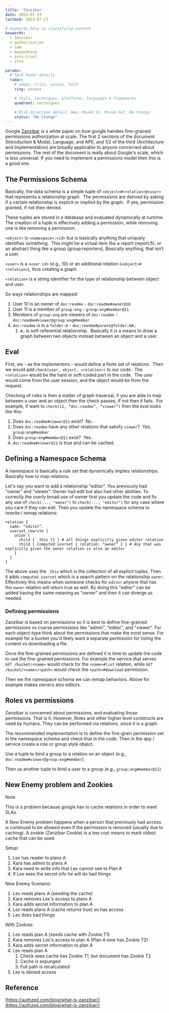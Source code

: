 ```yaml
---
title: 'Zanzibar'
date: 2023-07-23
lastmod: 2023-07-23

# Keywords help in classifying content
keywords:
  - Zanzibar
  - authorization
  - iam
  - beyondcorp
  - zero-trust
  - ztna

params:
  # Tech Radar details
  radar:
    # adopt, trial, assess, hold
    ring: assess

    # tools, techniques, platforms, languages & frameworks
    quadrant: techniques

    # Blib direction detail: New, Moved In, Moved Out, No Change
    status: "No Change"
---
```


Google [Zanzibar](https://research.google/pubs/zanzibar-googles-consistent-global-authorization-system/) is a white paper on how google handles fine-grained permissions authorization at scale.  The first 2 sections of the document (Introduction & Model, Language, and API), and 1/2 of the third (Architecture and Implementation) are broadly applicable to anyone concerned about permissions.  The rest of the document is really about Google's scale, which is less universal.  If you need to implement a permissions model then this is a good one.

<!--more-->

## The Permissions Schema

Basically, the data schema is a simple tuple of `<object>#<relation>@<user>` that represents a relationship graph.  The permissions are derived by asking if a certain relationship is explicit or implied by the graph.  If yes, permission granted, if not then denied.

These tuples are stored in a database and evaluated dynamically at runtime.  The creation of a tuple is effectively adding a permission, while removing one is like removing a permission.

`<object>` is `<namespace>:<id>` but is basically anything that uniquely identifies something.  This might be a virtual item like a report (report:5), or an abstract thing like a group (group:reporters), Basically anything, that isn’t a user.

`<user>` is a `<user id>` (e.g., 10) or an additional relation (`<object>#<relation>`), thus creating a graph.

`<relation>` is a string identifier for the type of relationship between object and user.

So ways relationships are mapped:

1. User 10 is an owner of `doc:readme` - `doc:readme#owner@10`
2. User 11 is a member of `group:eng` - `group:eng#member@11`
3. Members of `group:eng` are viewers of `doc:readme` - `doc:readme#viewer@group:eng#member`
4. `doc:readme` is in a `folder:A` - `doc:readme#parent@folder:A#…`
    1. `#…` is self-referential relationship.  Basically it is a means to draw a graph between two objects instead between an object and a user.

## Eval

First, we - as the implementors - would define a finite set of relations.  Then we would add `check(user, object, <relation>)` to our code.  The `<relation>` would be the hard or soft-coded part in the code.  The user would come from the user session, and the object would be from the request.

Checking of rules is then a matter of graph traversal, if you are able to map between a user and an object then the check passes, if not then it fails.  For example, if want to `check(11, “doc:readme”, “viewer”)` then the eval looks like this:

1. Does `doc:readme#viewer@11` exist?  No.
2. Does `doc:readme` have any other relations that satisfy `viewer`?  Yes, `group:eng#member`
3. Does `group:eng#member@11` exist?  Yes.
4. `doc:readme#viewer@11` is true and can be cached.

## Defining a Namespace Schema

A namespace is basically a rule set that dynamically implies relationships.  Basically how to map relations.

Let's say you want to add a relationship "editor".  You previously had "owner" and "viewer".  Owner had edit but also had other abilities.  To correctly the overly broad use of owner first you update the code and fix any use of `check(..., "owner")` to `check(..., "editor")` for any case where you care if they can edit.  Then you update the namespace schema to rewrite / remap relations:

```plain
relation {
  name: “editor”,
  userset_rewrite {
    union {
      child { _this {} } # all things explicitly given editor relation
      child { computed_userset { relation: “owner” } } # Any that was explicitly given the owner relation is also an editor
    }
  }
}
```

The above uses the `_this` which is the collection of all explicit tuples.  Then it adds `computed_userset` which is a search pattern on the relationship `owner`.  Effectively this means when someone checks for `editor` anyone that has the `owner` relation will return true as well.  By doing this "editor" can be added having the same meaning as "owner" and then it can diverge as needed.

### Defining permissions

Zanzibar is based on permissions so it is best to define fine-grained permissions vs coarse permissions like "admin", "editor", and "viewer".  For each object-type think about the permissions that make the most sense.  For example for a bucket you'd likely want a separate permission for listing the content vs downloading a file.

Once the fine-grained permissions are defined it is time to update the code to use the fine-grained permissions.  For example the service that serves `GET /bucket/<name>` would check for the `<name>#list` relation, while `GET /bucket/<name>/<path>` would check the `<path>#download` permission.

Then we the namespace schema we can remap behaviors.  Above for example makes owners also editors.

## Roles vs permissions

Zanzibar is concerned about permissions, and evaluating those permissions.  That is it.  However, Roles and other higher level constructs are need by humans.  They can be performed via relations, since it is a graph.

The recommended implementation is to define the fine-grain permission set in the namespace schema and check that in the code.  Then in the app / service create a role or group style object.

Use a tuple to bind a group to a relation on an object (e.g., `doc:readme#viewer@group:eng#member`).

Then us another tuple to bind a user to a group (e.g., `group:eng#member@11`)

## New Enemy problem and Zookies

> [!NOTE]
> This is a problem because google has to cache relations in order to meet SLAs.

A New Enemy problem happens when a person that previously had access is continued to be allowed even if the permission is removed (usually due to caching).  A zookie (Zanzibar Cookie) is a low cost means to mark oldest cache that can be used.

Setup:

1. Lex has reader to plans A
2. Kara has admin to plans A
3. Kara need to write info that Lex cannot see to Plan A
4. If Lex sees the secret info he will do bad things

New Enemy Scenario:

1. Lex reads plans A (seeding the cache)
2. Kara removes Lex's access to plans A
3. Kara adds secret information to plan A
4. Lex reads plans A (cache returns true) so has access
5. Lex does bad things

With Zookies:

1. Lex reads plan A (seeds cache with Zookie T1)
2. Kara removes Lex's access to plan A (Plan A now has Zookie T2)
3. Kara adds secret information to plan A
4. Lex reads plan A
    1. Check sees cache has Zookie T1, but document has Zookie T2
    2. Cache is expunged
    3. Full path is recalculated
5. Lex is denied access

## Reference

[https://authzed.com/blog/what-is-zanzibar/](https://authzed.com/blog/what-is-zanzibar/)
